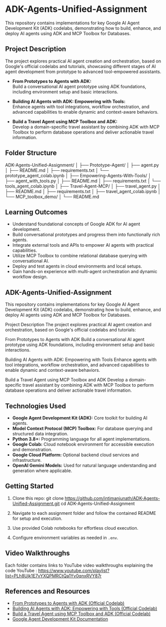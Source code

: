 # ADK-Agents-Unified-Assignment

This repository contains implementations for key Google AI Agent Development Kit (ADK) codelabs, demonstrating how to build, enhance, and deploy AI agents using ADK and MCP Toolbox for Databases.

## Project Description

The project explores practical AI agent creation and orchestration, based on Google's official codelabs and tutorials, showcasing different stages of AI agent development from prototype to advanced tool-empowered assistants.

- **From Prototypes to Agents with ADK:**  
  Build a conversational AI agent prototype using ADK foundations, including environment setup and basic interactions.

- **Building AI Agents with ADK: Empowering with Tools:**  
  Enhance agents with tool integrations, workflow orchestration, and advanced capabilities to enable dynamic and context-aware behaviors.

- **Build a Travel Agent using MCP Toolbox and ADK:**  
  Develop a domain-specific travel assistant by combining ADK with MCP Toolbox to perform database operations and deliver actionable travel information.


## Folder Structure

ADK-Agents-Unified-Assignment/
│
├── Prototype-Agent/
│ ├── agent.py
│ ├── README.md
│ ├── requirements.txt
│ └── prototype_agent_colab.ipynb
│
├── Empowering-Agents-With-Tools/
│ ├── agent_with_tools.py
│ ├── README.md
│ ├── requirements.txt
│ └── tools_agent_colab.ipynb
│
├── Travel-Agent-MCP/
│ ├── travel_agent.py
│ ├── README.md
│ ├── requirements.txt
│ ├── travel_agent_colab.ipynb
│ └── MCP_toolbox_demo/
│
└── README.md



## Learning Outcomes

- Understand foundational concepts of Google ADK for AI agent development.  
- Build conversational prototypes and progress them into functionally rich agents.  
- Integrate external tools and APIs to empower AI agents with practical capabilities.  
- Utilize MCP Toolbox to combine relational database querying with conversational AI.  
- Deploy and test agents in cloud environments and local setups.  
- Gain hands-on experience with multi-agent orchestration and dynamic workflow design.

## ADK-Agents-Unified-Assignment
This repository contains implementations for key Google AI Agent Development Kit (ADK) codelabs, demonstrating how to build, enhance, and deploy AI agents using ADK and MCP Toolbox for Databases.

Project Description
The project explores practical AI agent creation and orchestration, based on Google's official codelabs and tutorials:

From Prototypes to Agents with ADK
Build a conversational AI agent prototype using ADK foundations, including environment setup and basic interactions.

Building AI Agents with ADK: Empowering with Tools
Enhance agents with tool integrations, workflow orchestration, and advanced capabilities to enable dynamic and context-aware behaviors.

Build a Travel Agent using MCP Toolbox and ADK
Develop a domain-specific travel assistant by combining ADK with MCP Toolbox to perform database operations and deliver actionable travel information.

## Technologies Used

- **Google Agent Development Kit (ADK):** Core toolkit for building AI agents.  
- **Model Context Protocol (MCP) Toolbox:** For database querying and structured data integration.  
- **Python 3.8+:** Programming language for all agent implementations.  
- **Google Colab:** Cloud notebook environment for accessible execution and demonstration.  
- **Google Cloud Platform:** Optional backend cloud services and infrastructure.  
- **OpenAI Gemini Models:** Used for natural language understanding and generation where applicable.

## Getting Started

1. Clone this repo:  git clone https://github.com/intimanjunath/ADK-Agents-Unified-Assignment.git
cd ADK-Agents-Unified-Assignment


2. Navigate to each assignment folder and follow the contained README for setup and execution.

3. Use provided Colab notebooks for effortless cloud execution.

4. Configure environment variables as needed in `.env`.

## Video Walkthroughs

Each folder contains links to YouTube video walkthroughs explaining the code YouTube : https://www.youtube.com/playlist?list=PLh8Ujk1E7vYXQPMRCtQa1Yv0qnxRVY87r

## References and Resources

- [From Prototypes to Agents with ADK (Official Codelab)](https://share.google/SedY3WmkMRCEkJrrA)  
- [Building AI Agents with ADK: Empowering with Tools (Official Codelab)](https://share.google/2PaSC2sdeHuNqENjq)  
- [Build a Travel Agent using MCP Toolbox and ADK (Official Codelab)](https://share.google/aTibSpbyEDvVPhIqD)  
- [Google Agent Development Kit Documentation](https://google.github.io/adk-docs/)

